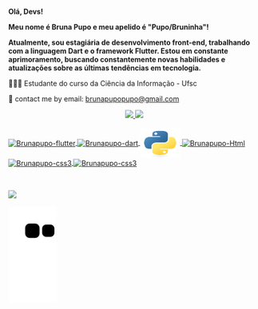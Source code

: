 <p><strong>Olá, Devs!</strong></p>
<p><strong>Meu nome é Bruna Pupo e meu apelido é "Pupo/Bruninha"!</strong></p>

<p><strong>Atualmente, sou estagiária de desenvolvimento front-end, trabalhando com a linguagem Dart e o framework Flutter. Estou em constante aprimoramento, buscando constantemente novas habilidades e atualizações sobre as últimas tendências em tecnologia.</strong></p>

👩🏽‍🎓 Estudante do curso da Ciência da Informação - Ufsc


📧 contact me by email: brunapupopupo@gmail.com

<div align="center">
  <a href="https://github.com/Brunapupo">
  <img height="180em" src="https://github-readme-stats.vercel.app/api?username=Brunapupo&show_icons=true&theme=tokyonight&include_all_commits=true&count_private=true"/>
  <img height="180em" src="https://github-readme-stats.vercel.app/api/top-langs/?username=Brunapupo&layout=compact&langs_count=7&theme=tokyonight"/>
</div>
<div style="display: inline_block"><br>

<img align="center" alt="Brunapupo-flutter" height="60" width="80" src="https://cdn.jsdelivr.net/gh/devicons/devicon/icons/flutter/flutter-original.svg">
<img align="center" alt="Brunapupo-dart" height="60" width="80" src="https://cdn.jsdelivr.net/gh/devicons/devicon/icons/dart/dart-original.svg">     
<img align="center" alt="Brunapupo-Python" height="60" width="80" src="https://raw.githubusercontent.com/devicons/devicon/master/icons/python/python-original.svg">
<img align="center" alt="Brunapupo-Html" height="60" width="80" src="https://cdn.jsdelivr.net/gh/devicons/devicon/icons/html5/html5-original.svg">
<img align="center" alt="Brunapupo-css3" height="60" width="80" src="https://cdn.jsdelivr.net/gh/devicons/devicon/icons/css3/css3-original.svg">
<img align="center" alt="Brunapupo-css3" height="60" width="80" src="https://cdn.jsdelivr.net/gh/devicons/devicon/icons/javascript/javascript-original.svg">
          
        
</div>
	
<br>
	

	
##
	
<div> 
  <a href="https://www.linkedin.com/in/rafaella-ballerini-45875016a" target="_blank"><img src="https://www.linkedin.com/in/bruna-dias-pupo-0ab221199/target="target="_blank"></a> 
 
  ![Snake animation](https://github.com/rafaballerini/rafaballerini/blob/output/github-contribution-grid-snake.svg)
 
</div>
	
	
